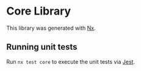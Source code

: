 # Core Library

This library was generated with [Nx](https://nx.dev).

## Running unit tests

Run `nx test core` to execute the unit tests via [Jest](https://jestjs.io).
